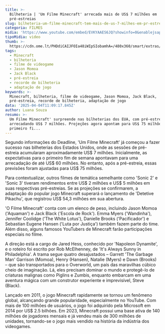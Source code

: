 ```yaml
---
title: >-
  Bilheteria | 'Um Filme Minecraft' arrecada mais de US$ 7 milhões em
  pré-estreias
slug: bilheteria-um-filme-minecraft-tem-mais-de-us-7-milhes-em-pr-estreias
categoria: FILMES
midia: 'https://www.youtube.com/embed/EVKYAAES6JQ?showinfo=0&enablejsapi=1'
tipoMidia: video
thumb: >-
  https://cdn.ome.lt/PHDdiCAIJFOIa48iWIpSIobamhA=/480x360/smart/extras/conteudos/01_xkbPbLN.jpg
tags:
  - Minecraft
  - bilheteria
  - filme de videogame
  - Jason Momoa
  - Jack Black
  - pré-estreia
  - recorde de bilheteria
  - adaptação de jogo
keywords: >-
  Minecraft, bilheteria, filme de videogame, Jason Momoa, Jack Black,
  pré-estreia, recorde de bilheteria, adaptação de jogo
data: '2025-04-04T11:09:17.845Z'
author: Luana Souza
resumo: >-
  Um Filme Minecraft' surpreende nas bilheterias dos EUA, com pré-estreia
  arrecadando US$ 7 milhões. Projeções agora apontam para US$ 75 milhões no
  primeiro fi...
---
```


Segundo informações do Deadline, 'Um Filme Minecraft' já começou a fazer sucesso nas bilheterias dos Estados Unidos, onde as sessões de pré-estreia acumularam aproximadamente US$ 7 milhões. Inicialmente, as expectativas para o primeiro fim de semana apontavam para uma arrecadação de até US$ 60 milhões. No entanto, após a pré-estreia, essas previsões foram ajustadas para US$ 75 milhões.

Para contextualizar, outros filmes de temática semelhante como 'Sonic 2' e 'Sonic 3' tiveram rendimentos entre US$ 2 milhões e US$ 5 milhões em suas respectivas pré-estreias. Se as projeções se confirmarem, a adaptação do popular jogo Minecraft superará o lançamento de 'Detetive Pikachu', que registrou US$ 54,3 milhões em sua abertura.

'O Filme Minecraft' conta com um elenco de peso, incluindo Jason Momoa ('Aquaman') e Jack Black ('Escola de Rock'). Emma Myers ('Wandinha'), Jennifer Coolidge ('The White Lotus'), Danielle Brooks ('Pacificador') e Sebastian Eugene Hansen ('Luta por Justiça') também fazem parte do time. Além disso, alguns famosos YouTubers de Minecraft farão participações especiais no filme.

A direção está a cargo de Jared Hess, conhecido por 'Napoleon Dynamite', e o roteiro foi escrito por Rob McElhenney, de 'It's Always Sunny in Philadelphia'. A trama segue quatro desajustados – Garrett 'The Garbage Man' Garrison (Momoa), Henry (Hansen), Natalie (Myers) e Dawn (Brooks) – que são transportados para o Overworld, um país das maravilhas cúbico cheio de imaginação. Lá, eles precisam dominar o mundo e protegê-lo de criaturas malignas como Piglins e Zumbis, enquanto embarcam em uma aventura mágica com um construtor experiente e imprevisível, Steve (Black).

Lançado em 2011, o jogo Minecraft rapidamente se tornou um fenômeno global, alcançando grande popularidade, especialmente no YouTube. Com mais de 100 milhões de usuários, o jogo foi adquirido pela Microsoft em 2014 por US$ 2.5 bilhões. Em 2023, Minecraft possui uma base ativa de 140 milhões de jogadores mensais e já vendeu mais de 300 milhões de unidades, tornando-se o jogo mais vendido na história da indústria dos videogames.
